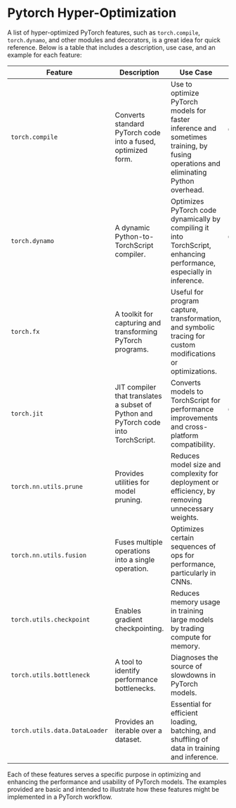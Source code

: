 # Pytorch Hyper-Optimization
A list of hyper-optimized PyTorch features, such as `torch.compile`, `torch.dynamo`, and other modules and decorators, is a great idea for quick reference. Below is a table that includes a description, use case, and an example for each feature:

| Feature | Description | Use Case | Python Example |
| ------- | ----------- | -------- | -------------- |
| `torch.compile` | Converts standard PyTorch code into a fused, optimized form. | Use to optimize PyTorch models for faster inference and sometimes training, by fusing operations and eliminating Python overhead. | `@torch.compile`<br>`def model(x):`<br>&nbsp;&nbsp;`return x + x` |
| `torch.dynamo` | A dynamic Python-to-TorchScript compiler. | Optimizes PyTorch code dynamically by compiling it into TorchScript, enhancing performance, especially in inference. | `import torch.dynamo`<br>`@torch.dynamo.optimize`<br>`def model(x):`<br>&nbsp;&nbsp;`return x.mm(x)` |
| `torch.fx` | A toolkit for capturing and transforming PyTorch programs. | Useful for program capture, transformation, and symbolic tracing for custom modifications or optimizations. | `import torch.fx`<br>`def forward(self, x):`<br>&nbsp;&nbsp;`return self.conv(x)`<br>`graph_module = torch.fx.symbolic_trace(model)` |
| `torch.jit` | JIT compiler that translates a subset of Python and PyTorch code into TorchScript. | Converts models to TorchScript for performance improvements and cross-platform compatibility. | `import torch.jit`<br>`@torch.jit.script`<br>`def fn(x, y):`<br>&nbsp;&nbsp;`return x + y` |
| `torch.nn.utils.prune` | Provides utilities for model pruning. | Reduces model size and complexity for deployment or efficiency, by removing unnecessary weights. | `import torch.nn.utils.prune as prune`<br>`prune.random_unstructured(module, name='weight', amount=0.3)` |
| `torch.nn.utils.fusion` | Fuses multiple operations into a single operation. | Optimizes certain sequences of ops for performance, particularly in CNNs. | `import torch.nn.utils.fusion`<br>`fused_module = torch.nn.utils.fusion.fuse_conv_bn_eval(conv, bn)` |
| `torch.utils.checkpoint` | Enables gradient checkpointing. | Reduces memory usage in training large models by trading compute for memory. | `from torch.utils.checkpoint import checkpoint`<br>`output = checkpoint(model, input)` |
| `torch.utils.bottleneck` | A tool to identify performance bottlenecks. | Diagnoses the source of slowdowns in PyTorch models. | `import torch.utils.bottleneck`<br>`torch.utils.bottleneck.run(model, input)` |
| `torch.utils.data.DataLoader` | Provides an iterable over a dataset. | Essential for efficient loading, batching, and shuffling of data in training and inference. | `from torch.utils.data import DataLoader`<br>`dataloader = DataLoader(dataset, batch_size=32, shuffle=True)` |

Each of these features serves a specific purpose in optimizing and enhancing the performance and usability of PyTorch models. The examples provided are basic and intended to illustrate how these features might be implemented in a PyTorch workflow.